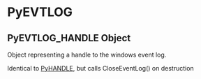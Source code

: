 # PyEVTLOG


## PyEVTLOG\_HANDLE Object

Object representing a handle to the windows event log\. 

Identical to [PyHANDLE](PyHANDLE.md), but calls CloseEventLog\(\) on destruction